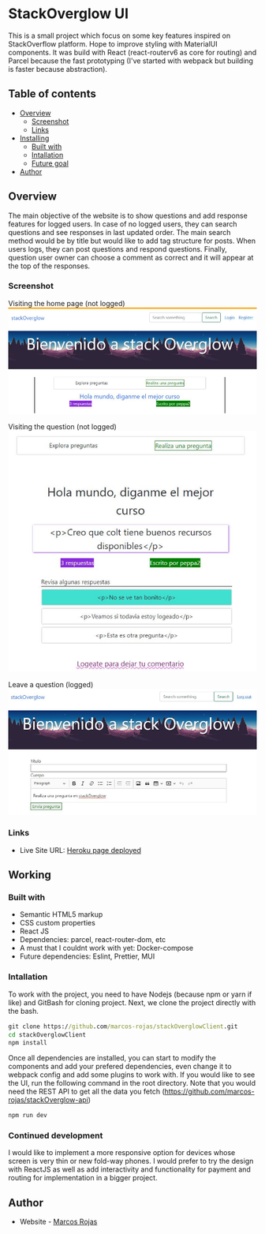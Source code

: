 # StackOverglow UI

This is a small project which focus on some key features inspired on StackOverflow
platform. Hope to improve styling with MaterialUI components. It was build with
React (react-routerv6 as core for routing) and Parcel because the fast prototyping
(I've started with webpack but building is faster because abstraction).

## Table of contents

- [Overview](#overview)
  - [Screenshot](#screenshot)
  - [Links](#links)
- [Installing](#working)
  - [Built with](#built-with)
  - [Intallation](#installation)
  - [Future goal](#future-goals)
- [Author](#author)

## Overview
The main objective of the website is to show questions and add response 
features for logged users. In case of no logged users, they can search questions
and see responses in last updated order. The main search method would be by title but would like
to add tag structure for posts. When users logs, they can post questions and respond
questions. Finally, question user owner can choose a comment as correct and it will
appear at the top of the responses.

### Screenshot
Visiting the home page (not logged)
![Preview for the homepage](./screenshots/home.JPG)

Visiting the question (not logged)
![Preview for the question page](./screenshots/questionNL.JPG)

Leave a question (logged)
![Preview for the ask page](./screenshots/ask.JPG)

### Links

- Live Site URL: [Heroku page deployed](https://shielded-forest-07450.herokuapp.com/)

## Working

### Built with

- Semantic HTML5 markup
- CSS custom properties
- React JS
- Dependencies: parcel, react-router-dom, etc
- A must that I couldnt work with yet: Docker-compose
- Future dependencies: Eslint, Prettier, MUI

### Intallation

To work with the project, you need to have Nodejs (because npm or yarn if like) and GitBash for cloning project. Next, we clone the project directly with the bash.
```bat
git clone https://github.com/marcos-rojas/stackOverglowClient.git
cd stackOverglowClient
npm install
```
Once all dependencies are installed, you can start to modify the components and add your prefered dependencies, even change it to webpack config and add some plugins to work with.
If you would like to see the UI, run the following command in the root directory. Note that you would need the REST API to get all the data you fetch (https://github.com/marcos-rojas/stackOverglow-api)
```bat
npm run dev
```
### Continued development

I would like to implement a more responsive option for devices whose screen is very
thin or new fold-way phones. I would prefer to try the design with ReactJS as well
as add interactivity and functionality for payment and routing for implementation
in a bigger project.

## Author

- Website - [Marcos Rojas](https://github.com/marcos-rojas)
